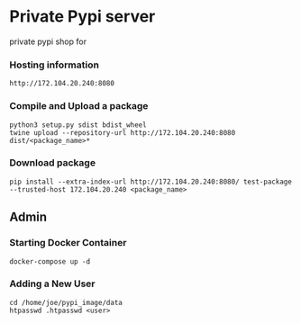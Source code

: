 # Private Pypi server

private pypi shop for 

### Hosting information
```
http://172.104.20.240:8080
```

### Compile and Upload a package

```
python3 setup.py sdist bdist_wheel
twine upload --repository-url http://172.104.20.240:8080 dist/<package_name>*
```

### Download package

```
pip install --extra-index-url http://172.104.20.240:8080/ test-package  --trusted-host 172.104.20.240 <package_name>
```


## Admin

### Starting Docker Container

```
docker-compose up -d
```

### Adding a New User

```
cd /home/joe/pypi_image/data
htpasswd .htpasswd <user>
```

